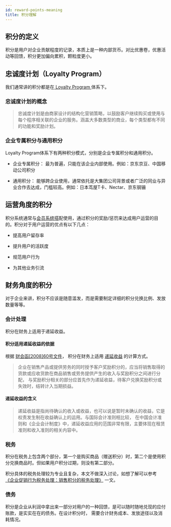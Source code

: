 ```yaml
---
id: reward-points-meaning
title: 积分理解
---
```

## 积分的定义

积分是用户对企业贡献程度的记录，本质上是一种内部货币。对比优惠卷，优惠活动等回馈，积分更加偏向累积，颗粒度更小。

## 忠诚度计划（Loyalty Program）

我们通常讲的积分都是在[ Loyalty Program ](https://en.wikipedia.org/wiki/Loyalty_program)体系下。

### 忠诚度计划的概念

> 忠诚度计划是由商家设计的结构化营销策略，以鼓励客户继续购买或使用与每个程序相关联的企业的服务。涵盖大多数类型的商业，每个类型都有不同的功能和奖励计划。

### 企业专属积分与通用积分

Loyalty Program体系下有两种积分模式，分别是企业专属积分和通用积分。

- 企业专属积分：
    最为普遍，只能在该企业内部使用。例如：京东京豆、中国移动公司积分
    
- 通用积分：
    能够跨企业使用，通常依托是大集团公司背景或者广泛的同业与异业合作去达成，门槛较高。例如：日本茑屋T卡、Nectar、京东钢镚

## 运营角度的积分

积分系统通常与[会员系统搭](#)配使用，通过积分的奖励/惩罚来达成用户运营的目的。积分对于用户运营的优点有以下几点：

- 提高用户留存率

- 提升用户的活跃度

- 规范用户行为

- 为其他业务引流

## 财务角度的积分

对于企业来讲，积分不应该是随意滥发，而是需要制定详细的积分兑换比例、发放数量等等。

### 会计处理

积分在财务上适用于递延收益。

#### 积分适用递延收益的依据

根据 [财会函[2008]60号文件](http://kjs.mof.gov.cn/zhengwuxinxi/gongzuotongzhi/200812/t20081231_105359.html)，
积分在财务上适用 [递延收益](https://baike.baidu.com/item/%E9%80%92%E5%BB%B6%E6%94%B6%E7%9B%8A) 的计算方式。
> 企业在销售产品或提供劳务的同时授予客户奖励积分的，应当将销售取得的货款或应收货款在商品销售或劳务提供产生的收入与奖励积分之间进行分配，
与奖励积分相关的部分应首先作为递延收益，待客户兑换奖励积分或失效时，结转计入当期损益。

#### 递延收益的含义

> 递延收益是指尚待确认的收入或收益，也可以说是暂时未确认的收益，它是权责发生制在收益确认上的运用。与国际会计准则相比较，
在中国会计准则和《企业会计制度》中，递延收益应用的范围非常有限，主要体现在租赁准则和收入准则的相关内容中。

### 税务

积分在税务上包含两个部分，第一个是购买商品（赠送积分）时，第二个是使用积分兑换商品时。但如果用户积分过期，则没有第二部分。

积分具体的税务处理较为专业且复杂，本文不做深入讨论，如想了解可以参考
 [《企业促销行为税务处理：销售积分的税务处理》](http://www.chinaacc.com/kuaijishiwu/gssw/zh1703071035.shtml) 一文。

### 债务

积分是企业从利润中拿出来一部分对用户的一种回馈，是可以随时随地兑现的应付账款，是实实在在的债务。在设计积分时，
需要合计财务成本、发放途径以及消耗情况。
